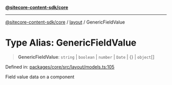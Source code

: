 [**@sitecore-content-sdk/core**](../../README.md)

***

[@sitecore-content-sdk/core](../../README.md) / [layout](../README.md) / GenericFieldValue

# Type Alias: GenericFieldValue

> **GenericFieldValue**: `string` \| `boolean` \| `number` \| `Date` \| \{\} \| `object`[]

Defined in: [packages/core/src/layout/models.ts:105](https://github.com/Sitecore/content-sdk/blob/5668fc9a4560f7c5a529d356ffb07c3d7cb82d73/packages/core/src/layout/models.ts#L105)

Field value data on a component
